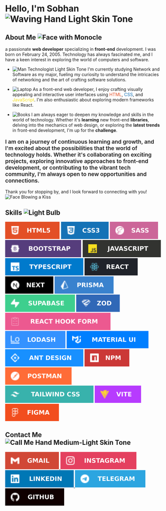 # Hello, I'm Sobhan <img src="https://raw.githubusercontent.com/Tarikul-Islam-Anik/Animated-Fluent-Emojis/master/Emojis/Hand%20gestures/Waving%20Hand%20Light%20Skin%20Tone.png" alt="Waving Hand Light Skin Tone" width="70" height="70" />

## About Me <img src="https://raw.githubusercontent.com/Tarikul-Islam-Anik/Animated-Fluent-Emojis/master/Emojis/Smilies/Face%20with%20Monocle.png" alt="Face with Monocle" width="25" height="25" />

a passionate **web developer** specializing in **front-end** development. I was born on February 24, 2005. Technology has always fascinated me, and I have a keen interest in exploring the world of computers and software.

- <img src="https://raw.githubusercontent.com/Tarikul-Islam-Anik/Animated-Fluent-Emojis/master/Emojis/People%20with%20professions/Man%20Technologist%20Light%20Skin%20Tone.png" alt="Man Technologist Light Skin Tone" width="50" height="50" /> I'm currently studying Network and Software as my major, fueling my curiosity to understand the intricacies of networking and the art of crafting software solutions.

- <img src="https://raw.githubusercontent.com/Tarikul-Islam-Anik/Animated-Fluent-Emojis/master/Emojis/Objects/Laptop.png" alt="Laptop" width="50" height="50" /> As a front-end web developer, I enjoy crafting visually appealing and interactive user interfaces using <span style="color : #E34F26">HTML</span>, <span style="color : #1572B6">CSS</span>, and <span style="color : #F7DF1E">JavaScript</span>. I'm also enthusiastic about exploring modern frameworks like React.

- <img src="https://raw.githubusercontent.com/Tarikul-Islam-Anik/Animated-Fluent-Emojis/master/Emojis/Objects/Books.png" alt="Books" width="50" height="50" /> I am always eager to deepen my knowledge and skills in the world of technology. Whether it's **learning** new front-end **libraries**, delving into the mechanics of web design, or exploring the **latest trends** in front-end development, I'm up for the **challenge**.

<p style="font-size : 1.1rem; font-weight : 600 ;">I am on a journey of continuous learning and growth, and I'm excited about the possibilities that the world of technology holds. Whether it's collaborating on exciting projects, exploring innovative approaches to front-end development, or contributing to the vibrant tech community, I'm always open to new opportunities and connections.</p>

Thank you for stopping by, and I look forward to connecting with you! <img src="https://raw.githubusercontent.com/Tarikul-Islam-Anik/Animated-Fluent-Emojis/master/Emojis/Smilies/Face%20Blowing%20a%20Kiss.png" alt="Face Blowing a Kiss" width="25" height="25" />

## Skills <img src="https://raw.githubusercontent.com/Tarikul-Islam-Anik/Animated-Fluent-Emojis/master/Emojis/Objects/Light%20Bulb.png" alt="Light Bulb" width="25" height="25" />

<div>
    <img src="html.svg">
    <img src="css.svg">
    <img src="sass.svg">
    <img src="bootstrap.svg">
    <img src="javascript.svg">
    <img src="typescript.svg">
    <img src="react.svg">
    <img src="next.svg">
    <img src="prisma.svg">
    <img src="supabase.svg">
    <img src="zod.svg">
    <img src="reactHookForm.svg">
    <img src="lodash.svg">
    <img src="materialUi.svg">
    <img src="antDesign.svg">
    <img src="npm.svg">
    <img src="postman.svg">
    <img src="tailwind.svg">
    <img src="vite.svg">
    <img src="figma.svg">
</div>

## Contact Me <img src="https://raw.githubusercontent.com/Tarikul-Islam-Anik/Animated-Fluent-Emojis/master/Emojis/Hand%20gestures/Call%20Me%20Hand%20Medium-Light%20Skin%20Tone.png" alt="Call Me Hand Medium-Light Skin Tone" width="25" height="25" />

<div>
    <a href="mailto:sobhan.yaghobi.work@gmail.com">
        <img src="gmail.svg">
    </a>
    <a href="https://www.instagram.com/sobhan__ya">
        <img src="instagram.svg">
    </a>
    <a href="https://www.linkedin.com/in/sobhan-yaghobi-709209244">
        <img src="linkedin.svg">
    </a>
    <a href="https://t.me/sobhan_yaghobii">
        <img src="telegram.svg">
    </a>
    <a href="https://github.com/sobhan-yaghobi">
        <img src="github.svg">
    </a>
</div>
